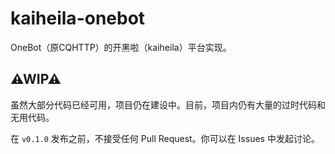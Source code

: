 # kaiheila-onebot

OneBot（原CQHTTP）的开黑啦（kaiheila）平台实现。

## ⚠WIP⚠

虽然大部分代码已经可用，项目仍在建设中。目前，项目内仍有大量的过时代码和无用代码。

在 `v0.1.0` 发布之前，不接受任何 Pull Request。你可以在 Issues 中发起讨论。
